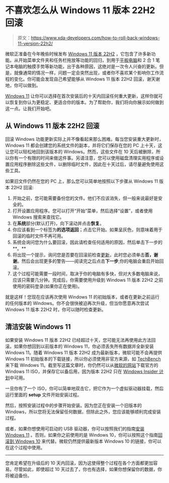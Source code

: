 # 不喜欢怎么从 Windows 11 版本 22H2 回滚

> 原文：<https://www.xda-developers.com/how-to-roll-back-windows-11-version-22h2/>

微软正准备在今年晚些时候发布 [Windows 11 版本 22H2](https://www.xda-developers.com/windows-11-22h2/) ，它包含了许多新功能。从开始菜单文件夹和任务栏拖放等功能的回归，到用于[平板电脑](https://www.xda-developers.com/best-windows-tablets/)和 2 合 1 笔记本电脑的触摸手势等新功能，出于各种原因，这绝对是一次令人兴奋的更新。但是，就像通常的情况一样，问题一定会突然出现，或者你不喜欢某个影响你工作流程的变化。你可能会发现自己希望能够从 Windows 11 版本 22H2 回滚，谢天谢地，你可以做到。

[Windows 11](https://www.xda-developers.com/windows-11/) 让你可以选择在首次安装后的十天内回滚任何重大更新，这样你就可以恢复到你认为更稳定、更适合你的版本。为了帮助你，我们将向你展示如何做到这一点。让我们开始吧。

## 从 Windows 11 版本 22H2 回滚

回滚 Windows 功能更新实际上并不像看起来那么困难。每当您安装重大更新时，Windows 11 都会创建您的系统文件的副本，并将它们保存在您的 PC 上十天，这让您可以轻松地回到该版本的 Windows。然而，这些文件在 10 天后被删除，所以你有一个有限的时间来做这件事。另请注意，您可以使用磁盘清理实用程序或设置应用程序删除这些文件，以删除临时文件，因此在十天过后，请尽量避免使用这些工具。

如果旧文件仍然在您的 PC 上，那么您可以简单地按照以下步骤从 Windows 11 版本 22H2 回滚:

1.  开始之前，您可能需要备份您的文件。他们不应该消失，但一般来说最好是安全的。
2.  打开设置应用程序。您可以打开“开始”菜单，然后选择“设置”，或者使用 Windows 搜索来查找它。
3.  在**系统**部分(默认打开)，向下滚动并点击**恢复**。
4.  你应该看到一个标签为**的选项返回**；点击它开始。如果呈灰色，则意味着用于回滚的临时文件不再可用。
5.  系统会询问您为什么要回滚，因此请检查任何适用的原因，然后单击下一步的**。**
6.  将出现一个提示，询问您是否要在回滚前检查[更新](https://www.xda-developers.com/windows-11-update-tracker/)，此时您必须单击**否，谢谢**。然后会出现更多的警告——阅读完之后点击**下一步**,你的电脑会重启开始回滚。
7.  这个过程可能需要一段时间，取决于你的电脑有多快，但对大多数电脑来说，应该只需要几分钟。完成后，你需要使用升级到 Windows 11 版本 22H2 之前使用的密码登录(如果你正在使用)。

就是这样！您现在应该再次使用 Windows 11 的初始版本，或者在更新之前运行的任何版本的 Windows。你不会很快被迫再次升级，但当你愿意再次尝试 Windows 11 版本 22H2 时，你可以随时检查更新。

## 清洁安装 Windows 11

如果安装 Windows 11 版本 22H2 已经超过十天，您可能无法再使用此方法回滚。如果你想回到以前版本的 Windows 11，你必须丢失所有数据并全新安装 Windows 11。随着 Windows 11 版本 22H2 成为最新版本，微软可能不会再提供 Windows 11 初始版本的下载链接，所以你必须使用非官方来源，如 [TechBench](https://tb.rg-adguard.net/public.php) 来下载 Windows 11。截至写这篇文章时，你仍然可以从[微软的网站](https://www.microsoft.com/en-us/software-download/windows11)下载官方的 Windows 11 ISO，并保存它以备后用，因为版本 22H2 只在 [Windows Insider 计划](https://www.xda-developers.com/explaining-windows-11-insider-preview/)中可用。

一旦你有了一个 ISO，你可以简单地双击它，把它作为一个虚拟驱动器挂载，然后运行里面的 **setup** 文件开始安装过程。

然后，按照安装过程中的步骤开始安装。因为您正在安装一个旧版本的 Windows，所以您将无法保留任何数据，但除此之外，您应该能够顺利完成安装过程。

或者，如果你想使用可启动的 USB 驱动器，你可以按照我们的指南[安装 Windows 11](https://www.xda-developers.com/download-windows-11/#CreateInstallMedia) 。否则，如果你之前使用的是 Windows 10，你可以按照这个指南[回滚到 Windows 10](https://www.xda-developers.com/how-to-roll-back-windows-10/) 来代替。微软仍然提供最新版本 Windows 10 的链接，你可以在这个过程中使用。

* * *

您肯定希望在升级后的 10 天内回滚，因为这使得整个过程在各个方面都更加容易。尽管如此，即使超过 10 天过去了，你也有选择，如果你想保留你的数据，你将被迫备份。